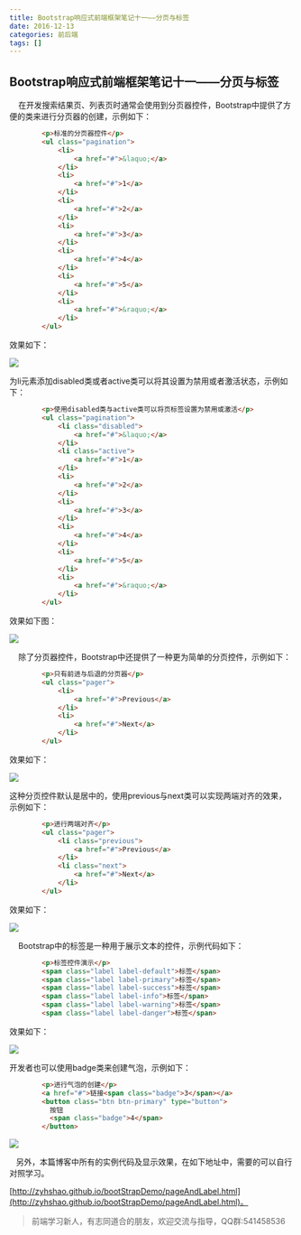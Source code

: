 ```yaml
---
title: Bootstrap响应式前端框架笔记十一——分页与标签
date: 2016-12-13
categories: 前后端
tags: []
---
```

## Bootstrap响应式前端框架笔记十一——分页与标签

    在开发搜索结果页、列表页时通常会使用到分页器控件，Bootstrap中提供了方便的类来进行分页器的创建，示例如下：

```html
        <p>标准的分页器控件</p>
        <ul class="pagination">
            <li>
                <a href="#">&laquo;</a>
            </li>
            <li>
                <a href="#">1</a>
            </li>
            <li>
                <a href="#">2</a>
            </li>
            <li>
                <a href="#">3</a>
            </li>
            <li>
                <a href="#">4</a>
            </li>
            <li>
                <a href="#">5</a>
            </li>
            <li>
                <a href="#">&raquo;</a>
            </li>
        </ul>
```

效果如下：

![](https://static.oschina.net/uploads/space/2016/1213/181344_cc7A_2340880.png)

为li元素添加disabled类或者active类可以将其设置为禁用或者激活状态，示例如下：

```html
        <p>使用disabled类与active类可以将页标签设置为禁用或激活</p>
        <ul class="pagination">
            <li class="disabled">
                <a href="#">&laquo;</a>
            </li>
            <li class="active">
                <a href="#">1</a>
            </li>
            <li>
                <a href="#">2</a>
            </li>
            <li>
                <a href="#">3</a>
            </li>
            <li>
                <a href="#">4</a>
            </li>
            <li>
                <a href="#">5</a>
            </li>
            <li>
                <a href="#">&raquo;</a>
            </li>
        </ul>
```

效果如下图：

![](https://static.oschina.net/uploads/space/2016/1213/181741_ldGP_2340880.png)

    除了分页器控件，Bootstrap中还提供了一种更为简单的分页控件，示例如下：

```html
        <p>只有前进与后退的分页器</p>
        <ul class="pager">
            <li>
                <a href="#">Previous</a>
            </li>
            <li>
                <a href="#">Next</a>
            </li>
        </ul>
```

效果如下：

![](https://static.oschina.net/uploads/space/2016/1213/182124_SmlG_2340880.png)

这种分页控件默认是居中的，使用previous与next类可以实现两端对齐的效果，示例如下：

```html
        <p>进行两端对齐</p>
        <ul class="pager">
            <li class="previous">
                <a href="#">Previous</a>
            </li>
            <li class="next">
                <a href="#">Next</a>
            </li>
        </ul>
```

效果如下：

![](https://static.oschina.net/uploads/space/2016/1213/183101_shXb_2340880.png)

    Bootstrap中的标签是一种用于展示文本的控件，示例代码如下：

```html
        <p>标签控件演示</p>
        <span class="label label-default">标签</span>
        <span class="label label-primary">标签</span>
        <span class="label label-success">标签</span>
        <span class="label label-info">标签</span>
        <span class="label label-warning">标签</span>
        <span class="label label-danger">标签</span>
```

效果如下：

![](https://static.oschina.net/uploads/space/2016/1213/195025_5os2_2340880.png)

开发者也可以使用badge类来创建气泡，示例如下：

```html
        <p>进行气泡的创建</p>
        <a href="#">链接<span class="badge">3</span></a>
        <button class="btn btn-primary" type="button">
          按钮
          <span class="badge">4</span>
        </button>
```

![](https://static.oschina.net/uploads/space/2016/1213/195507_3E01_2340880.png)

   另外，本篇博客中所有的实例代码及显示效果，在如下地址中，需要的可以自行对照学习。

[http://zyhshao.github.io/bootStrapDemo/pageAndLabel.html](http://zyhshao.github.io/bootStrapDemo/pageAndLabel.html)。

> 前端学习新人，有志同道合的朋友，欢迎交流与指导，QQ群:541458536
